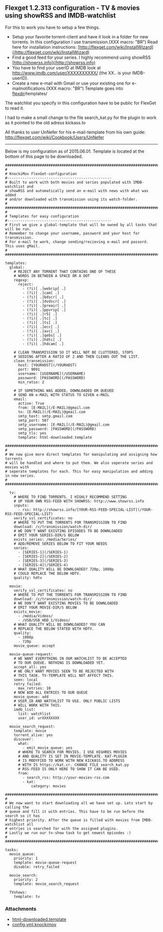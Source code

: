## Flexget 1.2.313 configuration - TV & movies using showRSS and IMDB-watchlist
For this to work you have to setup a few things.

* Setup your favorite torrent-client and have it look in a folder for new torrents. In this configuration I use transmission.(XXX macro: "BR") Read here for installation instructions: [http://flexget.com/wiki/InstallWizard](/http://flexget.com/wiki/InstallWizard)
* Find a good feed for your series. I highly recommend using showRSS [http://showrss.info](/http://showrss.info)
* You have to find your userID at IMDB look at http://www.imdb.com/user/XXXXXXXXXX/ (the XX.. is your IMDB-userID).
* Create a new e-mail with Gmail or use your existing one for e-mailnotifications.(XXX macro: "BR") Template goes into [flexdir](/flexdir)/templates/

The watchlist you specify in this configuration have to be public for FlexGet to read it.

I had to make a small change to the file search_kat.py for the plugin to work as it pointed to the old adress kickass.to

All thanks to user UnNefer for his e-mail-template from his own guide: http://flexget.com/wiki/Cookbook/Users/UnNefer

----

Below is my configuration as of 2015.06.01. Template is located at the bottom of this page to be downloaded.

```
#####################################################################################
#
# KnockiMov FlexGet-configuration
#------------------------------------------------
# Built to work with both movies and series populated with IMDB-watchlist and
# showRSS and automatically send an e-mail with news with what was added
# and/or downloaded with transmission using its watch-folder.
#
#####################################################################################
#
# Templates for easy configuration
#------------------------------------------------
# First we give a global-template that will be owned by all tasks that will be run.
# Remember to change your username, password and your host for transmission.
# For e-mail to work, change sending/recieving e-mail and passord. This uses gMail.
# 
#####################################################################################

templates:
  global:
    # REJECT ANY TORRENT THAT CONTAINS ONE OF THESE
    # WORDS IN BETWEEN A SPACE OR A DOT
    regexp:
      reject:
        - (?i)[ .]webrip[ .]
        - (?i)[ .]cam[ .]
        - (?i)[ .]bdscr[ .]
        - (?i)[ .]dvdscr[ .]
        - (?i)[ .]preair[ .]
        - (?i)[ .]ppvrip[ .]
        - (?i)[ .]r5[ .]
        - (?i)[ .]tc[ .]
        - (?i)[ .]ts[ .]
        - (?i)[ .]ecc[ .]
        - (?i)[ .]avc[ .]
        - (?i)[ .]qebs[ .]
        - (?i)[ .]hdtc[ .]
        - (?i)[ .]hdcam[ .]

    # CLEAN TRANSMISSION SO IT WILL NOT BE CLUTTERED, STOPS
    # SEEDING AFTER A RATIO OF 2 AND THEN CLEANS OUT THE LIST.
    clean_transmission:
      host: [YOURHOST](/YOURHOST)
      port: 9091
      username: [USERNAME](/USERNAME)
      password: [PASSWORD](/PASSWORD)
      min_ratio: 2

    # IF SOMETHING WAS ADDED, DOWNLOADED OR QUEUED
    # SEND AN e-MAIL WITH STATUS TO GIVEN e-MAIL
    email:
      active: True
      from: [E-MAIL](/E-MAIL)@gmail.com
      to: [E-MAIL](/E-MAIL)@gmail.com
      smtp_host: smtp.gmail.com
      smtp_port: 587
      smtp_username: [E-MAIL](/E-MAIL)@gmail.com
      smtp_password: [PASSWORD](/PASSWORD)
      smtp_tls: yes
      template: html-downloaded.template

#####################################################################################
#
# We now give more direct templates for manipulating and assigning how torrents
# will be handled and where to put them. We also seperate series and movies with
# seperate templates for each. This for easy manipulation and adding in new series.
#
#####################################################################################

  tv:
    # WHERE TO FIND TORRENTS. I HIGHLY RECOMMEND SETTING
    # UP YOUR OWN RSS-FEED WITH SHOWRSS: http://www.showrss.info
    inputs:
      - rss: http://showrss.info/[YOUR-RSS-FEED-SPECIAL-LIST](/YOUR-RSS-FEED-SPECIAL-LIST)
    verify_ssl_certificates: no
    # WHERE TO PUT THE TORRENTS FOR TRANSMISSION TO FIND
    download: /c/transmission/watch-dir/
    # WE DON'T WANT EXISTING EPISODES TO BE DOWNLOADED
    # EMIT YOUR SERIES-DIR/S BELOW 
    exists_series: /media/Series/
    # ADD/REMOVE SERIES BELOW TO FIT YOUR NEEDS
    series:
      - [SERIES-1](/SERIES-1)
      - [SERIES-2](/SERIES-2)
      - [SERIES-3](/SERIES-3)
      - [SERIES-4](/SERIES-4)
    # WHAT QUALITY WILL BE DOWNLOADED? 720p, 1080p
    # COULD REPLACE THE BELOW HDTV.
    quality: hdtv

  movie:
    verify_ssl_certificates: no
    # WHERE TO PUT THE TORRENTS FOR TRANSMISSION TO FIND
    download: /c/transmission/watch-dir/
    # WE DON'T WANT EXISTING MOVIES TO BE DOWNLOADED
    # EMIT YOUR MOVIE-DIR/S BELOW
    exists_movie:
      - /media/Videos/
      - /USB/USB_HDD_1/Videos/
    # WHAT QUALITY WILL BE DOWNLOADED? YOU CAN
    # REPLACE THE BELOW STATED WITH HDTV.
    quality:
      - 1080p
      - 720p
    movie_queue: accept

  movie-queue-request:
    # WE WANT EVERYTHING IN OUR WATCHLIST TO BE ACCEPTED
    # TO OUR QUEUE. NOTHING IS DOWNLOADED YET.
    accept_all: yes
    # WE ONLY WANT MOVIES SEEN TO BE REJECTED WITH
    # THIS TASK. TV-TEMPLATE WILL NOT AFFECT THIS.
    seen: local
    retry_failed:
      max_retries: 10
    # NOW ADD ALL ENTRIES TO OUR QUEUE
    movie_queue: add
    # USER_ID AND WATCHLIST TO USE. ONLY PUBLIC LISTS
    # WILL WORK WITH THIS.
    imdb_list:
      list: watchlist
      user_id: urXXXXXXXX

  movie_search_request:
    template: movie
    torrent_alive: yes
    discover:
      what:
        - emit_movie_queue: yes
      # WHERE TO SEARCH FOR MOVIES. I USE HIGHRES MOVIES
      # AND QUALITY IS SET IN MOVIE-TEMPLATE. KAT-PLUGIN
      # IS MODYFIED TO WORK WITH NEW KICKASS.TO ADDRESS
      # WITH IS https://kat.cr. CHANGE FILE search_kat.py
      # RSS-FEED IS ONLY HERE TO SHOW IT CAN BE USED.
      from:
        - search_rss: http://your-movies-rss.com
        - kat:
            category: movies

#####################################################################################
#
# We now want to start downloading all we have set up. Lets start by calling the
# queue and fill it with entries. This have to be run before the search so it has
# highest priority. After the queue is filled with movies from IMDB-watchlist all
# entries is searched for with the assigned plugins.
# Lastly we run our tv-show task to get newest episodes :)
#
#####################################################################################

tasks:
  movie_queue:
    priority: 1
    template: movie-queue-request
    disable: retry_failed

  movie_search:
    priority: 2
    template: movie_search_request

  TVshows:
    template: tv
```

### Attachments
* [html-downloaded.template](/attachments/Cookbook/Users/KnockiMov/html-downloaded.template)
* [config.yml.knockimov](/attachments/Cookbook/Users/KnockiMov/config.yml.knockimov)